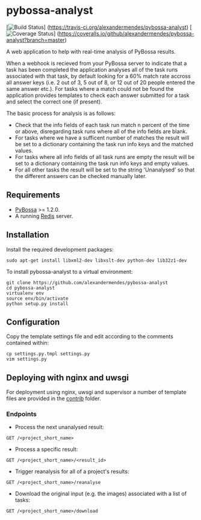 # pybossa-analyst

[![Build Status](https://travis-ci.org/alexandermendes/pybossa-analyst.svg?branch=master)]
(https://travis-ci.org/alexandermendes/pybossa-analyst)
[![Coverage Status](https://coveralls.io/repos/github/alexandermendes/pybossa-analyst/badge.svg?branch=master)]
(https://coveralls.io/github/alexandermendes/pybossa-analyst?branch=master)


A web application to help with real-time analysis of PyBossa results.

When a webhook is recieved from your PyBossa server to indicate that a task has been completed the application
analyses all of the task runs associated with that task, by default looking for a 60% match rate accross all
answer keys (i.e. 2 out of 3, 5 out of 8, or 12 out of 20 people entered the same answer etc.). For tasks where
a match could not be found the application provides templates to check each answer submitted for a task and select
the correct one (if present).

The basic process for analysis is as follows:

- Check that the info fields of each task run match n percent of the time or above, disregarding task runs
where all of the info fields are blank.
- For tasks where we have a sufficent number of matches the result will be set to a dictionary containing
the task run info keys and the matched values.
- For tasks where all info fields of all task runs are empty the result will be set to a dictionary containing
the task run info keys and empty values.
- For all other tasks the result will be set to the string 'Unanalysed' so that the different answers can be checked
manually later.


## Requirements

- [PyBossa](https://github.com/PyBossa/pybossa) >= 1.2.0.
- A running [Redis](https://github.com/antirez/redis) server.


## Installation

Install the required development packages:

```
sudo apt-get install libxml2-dev libxslt-dev python-dev lib32z1-dev
```

To install pybossa-analyst to a virtual environment:

```
git clone https://github.com/alexandermendes/pybossa-analyst
cd pybossa-analyst
virtualenv env
source env/bin/activate
python setup.py install
```


## Configuration

Copy the template settings file and edit according to the comments contained within:

```
cp settings.py.tmpl settings.py
vim settings.py
```


## Deploying with nginx and uwsgi

For deployment using nginx, uwsgi and supervisor a number of template files are
provided in the [contrib](./contrib) folder.


### Endpoints

- Process the next unanalysed result:

```http
GET /<project_short_name>
```

- Process a specific result:

```http
GET /<project_short_name>/<result_id>
```

- Trigger reanalysis for all of a project's results:

```http
GET /<project_short_name>/reanalyse
```

- Download the original input (e.g. the images) associated with a list of tasks:

```http
GET /<project_short_name>/download
```
